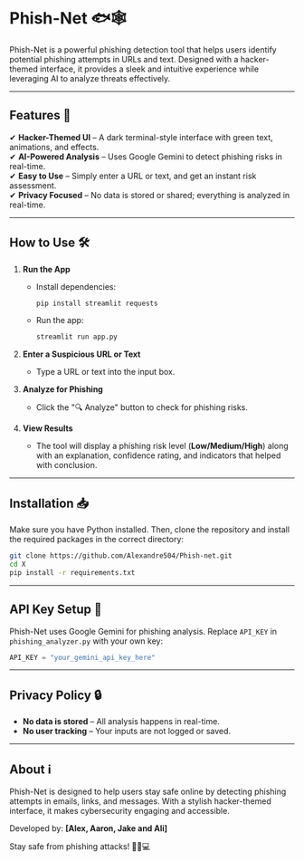 # Phish-Net 🐟🕸️  

Phish-Net is a powerful phishing detection tool that helps users identify potential phishing attempts in URLs and text. Designed with a hacker-themed interface, it provides a sleek and intuitive experience while leveraging AI to analyze threats effectively.  

---

## Features 🚀  
✔ **Hacker-Themed UI** – A dark terminal-style interface with green text, animations, and effects.  
✔ **AI-Powered Analysis** – Uses Google Gemini to detect phishing risks in real-time.  
✔ **Easy to Use** – Simply enter a URL or text, and get an instant risk assessment.  
✔ **Privacy Focused** – No data is stored or shared; everything is analyzed in real-time.  

---

## How to Use 🛠️  

1. **Run the App**  
   - Install dependencies:  
     ```bash
     pip install streamlit requests
     ```
   - Run the app:  
     ```bash
     streamlit run app.py
     ```  

2. **Enter a Suspicious URL or Text**  
   - Type a URL or text into the input box.  

3. **Analyze for Phishing**  
   - Click the "🔍 Analyze" button to check for phishing risks.  

4. **View Results**  
   - The tool will display a phishing risk level (**Low/Medium/High**) along with an explanation, confidence rating, and indicators that helped with conclusion.  

---

## Installation 📥  

Make sure you have Python installed. Then, clone the repository and install the required packages in the correct directory:

```bash
git clone https://github.com/Alexandre504/Phish-net.git
cd X
pip install -r requirements.txt
```

---

## API Key Setup 🔑  

Phish-Net uses Google Gemini for phishing analysis. Replace `API_KEY` in `phishing_analyzer.py` with your own key:  

```python
API_KEY = "your_gemini_api_key_here"
```

---

## Privacy Policy 🔒  

- **No data is stored** – All analysis happens in real-time.  
- **No user tracking** – Your inputs are not logged or saved. 

---

## About ℹ️  

Phish-Net is designed to help users stay safe online by detecting phishing attempts in emails, links, and messages. With a stylish hacker-themed interface, it makes cybersecurity engaging and accessible.

Developed by: **[Alex, Aaron, Jake and Ali]**  

Stay safe from phishing attacks! 🕵️‍♂️💻
